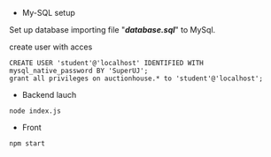 * My-SQL setup

Set up database importing file "***database.sql***" to MySql.

create user with acces
```
CREATE USER 'student'@'localhost' IDENTIFIED WITH mysql_native_password BY 'SuperUJ';
grant all privileges on auctionhouse.* to 'student'@'localhost';
```

* Backend lauch

```
node index.js
```

* Front 

```
npm start
```
